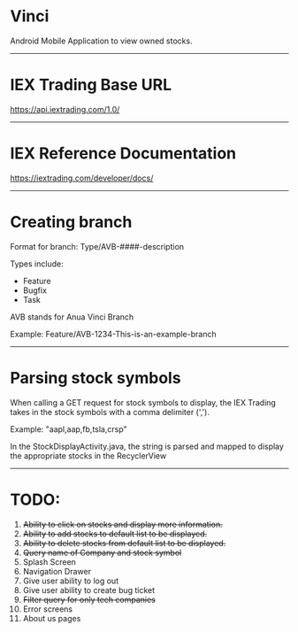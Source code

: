# Vinci
Android Mobile Application to view owned stocks.

-----------------------------------------------------------

# IEX Trading Base URL

https://api.iextrading.com/1.0/

-----------------------------------------------------------
 
# IEX Reference Documentation

https://iextrading.com/developer/docs/

-----------------------------------------------------------

# Creating branch

Format for branch: Type/AVB-####-description

Types include:
  - Feature
  - Bugfix
  - Task
  
 AVB stands for Anua Vinci Branch
 
 Example: Feature/AVB-1234-This-is-an-example-branch
 
-----------------------------------------------------------

# Parsing stock symbols

When calling a GET request for stock symbols to display, the IEX Trading takes in the stock symbols with a comma delimiter (',').

Example: "aapl,aap,fb,tsla,crsp"

In the StockDisplayActivity.java, the string is parsed and mapped to display the appropriate stocks in the RecyclerView

-----------------------------------------------------------

# TODO:

1. ~~Ability to click on stocks and display more information.~~
2. ~~Ability to add stocks to default list to be displayed.~~
3. ~~Ability to delete stocks from default list to be displayed.~~
4. ~~Query name of Company and stock symbol~~
5. Splash Screen
6. Navigation Drawer
7. Give user ability to log out
8. Give user ability to create bug ticket
9. ~~Filter query for only tech companies~~
10. Error screens 
11. About us pages
